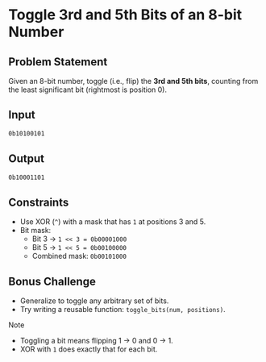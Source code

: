 # Toggle 3rd and 5th Bits of an 8-bit Number

## Problem Statement

Given an 8-bit number, toggle (i.e., flip) the **3rd and 5th bits**, counting from the least significant bit (rightmost is position 0).

## Input

```bash
0b10100101
```

## Output

```bash
0b10001101
```

## Constraints

- Use XOR (`^`) with a mask that has `1` at positions 3 and 5.
- Bit mask:
  - Bit 3 → `1 << 3 = 0b00001000`
  - Bit 5 → `1 << 5 = 0b00100000`
  - Combined mask: `0b00101000`

## Bonus Challenge

- Generalize to toggle any arbitrary set of bits.
- Try writing a reusable function: `toggle_bits(num, positions)`.

> [!NOTE]
>
> - Toggling a bit means flipping 1 → 0 and 0 → 1.
> - XOR with `1` does exactly that for each bit.
